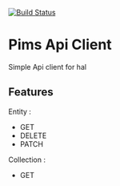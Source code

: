 [![Build Status](https://travis-ci.org/pimssas/api-client.svg?branch=dev)](https://travis-ci.org/pimssas/api-client)

Pims Api Client
=========================

Simple Api client for hal 

Features
--------

Entity : 
- GET
- DELETE
- PATCH

Collection :
- GET
